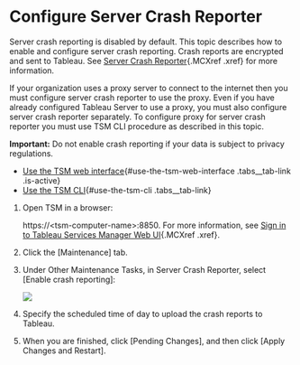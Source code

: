 

Configure Server Crash Reporter
===============================
Server crash reporting is disabled by default. This topic describes how
to enable and configure server crash reporting. Crash reports are
encrypted and sent to Tableau. See [Server Crash
Reporter](https://help.tableau.com/current/server/en-us/crashdata_server.htm){.MCXref
.xref} for more information.

If your organization uses a proxy server to connect to the internet then
you must configure server crash reporter to use the proxy. Even if you
have already configured Tableau Server to use a proxy, you must also
configure server crash reporter separately. To configure proxy for
server crash reporter you must use TSM CLI procedure as described in
this topic.

**Important:** Do not enable crash reporting if your data is subject to
privacy regulations.


-   [Use the TSM web
    interface](https://help.tableau.com/current/server/en-us/crashdata_server_config_keys.htm#use-the-tsm-web-interface){#use-the-tsm-web-interface
    .tabs__tab-link .is-active}
-   [Use the TSM
    CLI](https://help.tableau.com/current/server/en-us/crashdata_server_config_keys.htm#use-the-tsm-cli){#use-the-tsm-cli
    .tabs__tab-link}


1.  Open TSM in a browser:

    https://\<tsm-computer-name\>:8850. For more information, see [Sign
    in to Tableau Services Manager Web
    UI](https://help.tableau.com/current/server/en-us/sign_in_tsm.htm){.MCXref
    .xref}.

2.  Click the [Maintenance] tab.

3.  Under Other Maintenance Tasks, in Server Crash Reporter, select
    [Enable crash reporting]:

    ![](./Configure%20Server%20Crash%20Reporter%20-%20Tableau_files/tsm-ui-crash-reporter.png)

4.  Specify the scheduled time of day to upload the crash reports to
    Tableau.

5.  When you are finished, click [Pending Changes], and then
    click [Apply Changes and Restart].
